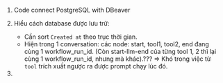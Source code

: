 1. Code connect PostgreSQL with DBeaver
2. Hiểu cách database được lưu trữ: 
    - Cần sort `Created at` theo trục thời gian. 
    - Hiện trong 1 conversation: các node: start, tool1, tool2, end đang cùng 1 workflow_run_id. (Còn start-llm-end của từng tool 1, 2 thì lại cùng 1 workflow_run_id, nhưng mà khác).???
    => Khó trong việc từ `tool` trích xuất ngược ra được prompt chạy lúc đó. 

3. 